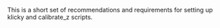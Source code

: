 This is a short set of recommendations and requirements for setting up klicky and calibrate_z scripts.